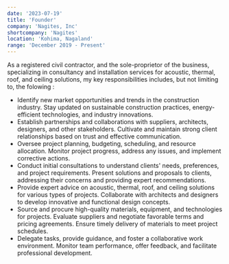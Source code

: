 ```yaml
---
date: '2023-07-19'
title: 'Founder'
company: 'Nagites, Inc'
shortcompany: 'Nagites'
location: 'Kohima, Nagaland'
range: 'December 2019 - Present'
---
```


As a registered civil contractor, and the sole-proprietor of the business, specializing in consultancy and installation services for acoustic, thermal, roof, and ceiling solutions, my key responsibilities includes, but not limiting to, the folowing :
- Identify new market opportunities and trends in the construction industry. Stay updated on sustainable construction practices, energy-efficient technologies, and industry innovations.
- Establish partnerships and collaborations with suppliers, architects, designers, and other stakeholders. Cultivate and maintain strong client relationships based on trust and effective communication.
- Oversee project planning, budgeting, scheduling, and resource allocation. Monitor project progress, address any issues, and implement corrective actions.
- Conduct initial consultations to understand clients' needs, preferences, and project requirements. Present solutions and proposals to clients, addressing their concerns and providing expert recommendations.
- Provide expert advice on acoustic, thermal, roof, and ceiling solutions for various types of projects. Collaborate with architects and designers to develop innovative and functional design concepts.
- Source and procure high-quality materials, equipment, and technologies for projects. Evaluate suppliers and negotiate favorable terms and pricing agreements. Ensure timely delivery of materials to meet project schedules.
- Delegate tasks, provide guidance, and foster a collaborative work environment. Monitor team performance, offer feedback, and facilitate professional development.
